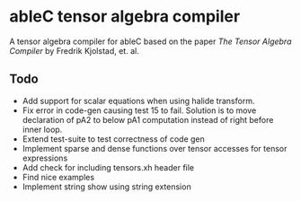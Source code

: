 # ableC tensor algebra compiler
A tensor algebra compiler for ableC based on the paper *The Tensor Algebra Compiler* by Fredrik Kjolstad, et. al.

## Todo
* Add support for scalar equations when using halide transform.
* Fix error in code-gen causing test 15 to fail. Solution is to move declaration of pA2 to below pA1 computation instead of right before inner loop.
* Extend test-suite to test correctness of code gen
* Implement sparse and dense functions over tensor accesses for tensor expressions
* Add check for including tensors.xh header file
* Find nice examples
* Implement string show using string extension
